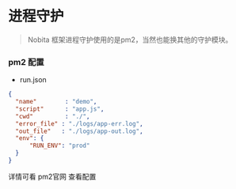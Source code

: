 # 进程守护
> Nobita 框架进程守护使用的是pm2，当然也能换其他的守护模块。

### pm2 配置
- run.json
```json
{
  "name"        : "demo",  
  "script"      : "app.js", 
  "cwd"         : "./",  
  "error_file" : "./logs/app-err.log",  
  "out_file"   : "./logs/app-out.log", 
  "env": {
      "RUN_ENV": "prod"
  }
}
```

详情可看 pm2官网 查看配置